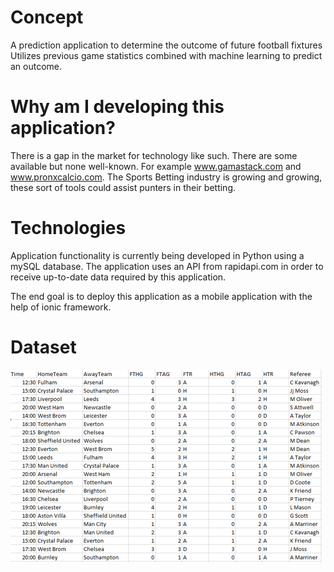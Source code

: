 <h1>Concept</h1>

A prediction application to determine the outcome of future football fixtures
Utilizes previous game statistics combined with machine learning to predict an outcome.


<h1>Why am I developing this application?</h1>

There is a gap in the market for technology like such. There are some available but none well-known. For example www.gamastack.com and www.pronxcalcio.com.
The Sports Betting industry is growing and growing, these sort of tools could assist punters in their betting. 


<h1>Technologies</h1>

Application functionality is currently being developed in Python using a mySQL database.
The application uses an API from rapidapi.com in order to receive up-to-date data required by this application.

The end goal is to deploy this application as a mobile application with the help of ionic framework.

<h1>Dataset</h1>

![](img/dataset.png)
